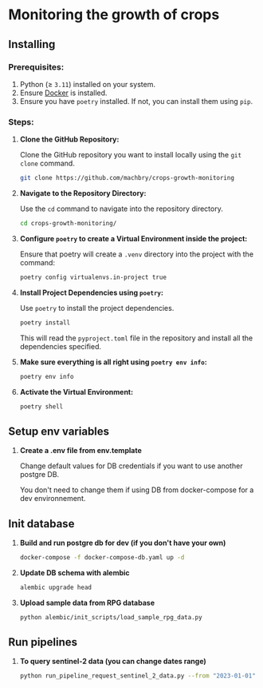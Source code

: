# Monitoring the growth of crops

## Installing

### Prerequisites:

1. Python (≥ `3.11`) installed on your system.
2. Ensure [Docker](https://docs.docker.com/get-docker/) is installed.
3. Ensure you have `poetry` installed. If not, you can install them using `pip`.

### Steps:

1. **Clone the GitHub Repository:**

   Clone the GitHub repository you want to install locally using the `git clone` command.

   ```bash
   git clone https://github.com/machbry/crops-growth-monitoring
   ```

2. **Navigate to the Repository Directory:**

   Use the `cd` command to navigate into the repository directory.

   ```bash
   cd crops-growth-monitoring/
   ```

3. **Configure `poetry` to create a Virtual Environment inside the project:**

   Ensure that poetry will create a `.venv` directory into the project with the command:

   ```bash
   poetry config virtualenvs.in-project true
   ```

4. **Install Project Dependencies using `poetry`:**

   Use `poetry` to install the project dependencies.

   ```bash
   poetry install
   ```

   This will read the `pyproject.toml` file in the repository and install all the dependencies specified.

5. **Make sure everything is all right using `poetry env info`:**

   ```bash
   poetry env info
   ```

6. **Activate the Virtual Environment:**

   ```bash
   poetry shell
   ```

## Setup env variables
1. **Create a .env file from env.template**

   Change default values for DB credentials if you want to use another postgre DB.

   You don't need to change them if using DB from docker-compose for a dev environnement.

## Init database

1. **Build and run postgre db for dev (if you don't have your own)**

   ```bash
   docker-compose -f docker-compose-db.yaml up -d
   ```
   
2. **Update DB schema with alembic**

   ```bash
   alembic upgrade head
   ```

3. **Upload sample data from RPG database**
   
   ```bash
   python alembic/init_scripts/load_sample_rpg_data.py
   ```

## Run pipelines
1. **To query sentinel-2 data (you can change dates range)**

   ```bash
   python run_pipeline_request_sentinel_2_data.py --from "2023-01-01" --to "2023-12-31"
   ```
